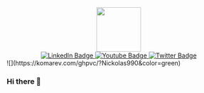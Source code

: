 
<div id="header" align="center">
  <img src="https://media.giphy.com/media/wwg1suUiTbCY8H8vIA/giphy-downsized-large.gif" width="100"/>
</div>

<div id="badges" align = "center">
  <a href="https://www.linkedin.com/in/nikolay-melnikov-93619072/">
    <img src="https://img.shields.io/badge/LinkedIn-blue?style=for-the-badge&logo=linkedin&logoColor=white" alt="LinkedIn Badge"/>
  </a>
  <a href="https://vk.com/darenrilie">
    <img src="https://img.shields.io/badge/vkontakte-darkblue?style=for-the-badge&logo=vk&logoColor=white" alt="Youtube Badge"/>
  </a>
  <a href="https://t.me/darenrilie">
    <img src="https://img.shields.io/badge/telegram-white?style=for-the-badge&logo=telegram&logoColor=darkblue" alt="Twitter Badge"/>
  </a>
</div>
![](https://komarev.com/ghpvc/?Nickolas990&color=green)

### Hi there 👋

<!--
**Nickolas990/Nickolas990** is a ✨ _special_ ✨ repository because its `README.md` (this file) appears on your GitHub profile.

Here are some ideas to get you started:

- 🔭 I’m currently working on ...
- 🌱 I’m currently learning ...
- 👯 I’m looking to collaborate on ...
- 🤔 I’m looking for help with ...
- 💬 Ask me about ...
- 📫 How to reach me: ...
- 😄 Pronouns: ...
- ⚡ Fun fact: ...
-->
